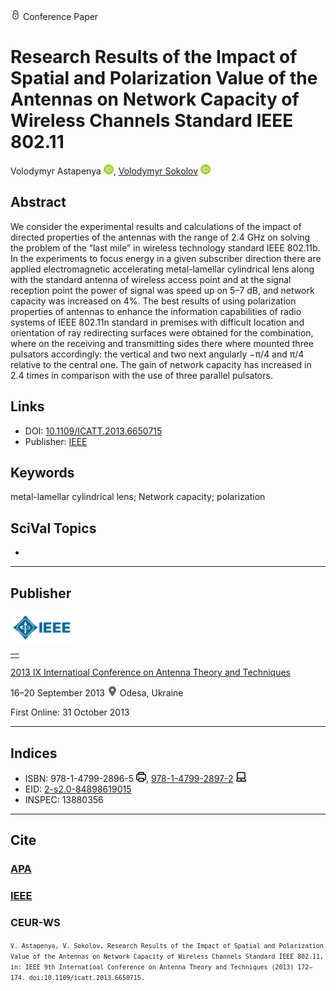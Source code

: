 <img src="/icons/lock.svg" width="16" height="16"> Conference Paper

# Research Results of the Impact of Spatial and Polarization Value of the Antennas on Network Capacity of Wireless Channels Standard IEEE 802.11

Volodymyr Astapenya <a href="https://orcid.org/0000-0003-0124-216X" target="_blank"><img src="/icons/orcid.svg" width="16" height="16"></a>,
<a href="/">Volodymyr Sokolov</a> <a href="https://orcid.org/0000-0002-9349-7946" target="_blank"><img src="/icons/orcid.svg" width="16" height="16"></a>

## Abstract

We consider the experimental results and calculations of the impact of directed properties of the antennas with the range of 2.4 GHz on solving the problem of the “last mile” in wireless technology standard IEEE 802.11b. In the experiments to focus energy in a given subscriber direction there are applied electromagnetic accelerating metal-lamellar cylindrical lens along with the standard antenna of wireless access point and at the signal reception point the power of signal was speed up on 5–7 dB, and network capacity was increased on 4%. The best results of using polarization properties of antennas to enhance the information capabilities of radio systems of IEEE 802.11n standard in premises with difficult location and orientation of ray redirecting surfaces were obtained for the combination, where on the receiving and transmitting sides there where mounted three pulsators accordingly: the vertical and two next angularly −π/4 and π/4 relative to the central one. The gain of network capacity has increased in 2.4 times in comparison with the use of three parallel pulsators.

## Links

* DOI: [10.1109/ICATT.2013.6650715](https://doi.org/10.1109/ICATT.2013.6650715) 
* Publisher: [IEEE](https://ieeexplore.ieee.org/document/6650715)

## Keywords

metal-lamellar cylindrical lens; Network capacity; polarization

## SciVal Topics
-

***
## Publisher

<img src="/icons/ieee.svg" height="50">

<table>
<tr>
<td style="text-align: left;">
<span class="__dimensions_badge_embed__" data-doi="10.1109/ICATT.2013.6650715" data-hide-zero-citations="true"></span><script async src="https://badge.dimensions.ai/badge.js" charset="utf-8"></script>
</td>
</tr>
</table>

[2013 IX Internatioal Conference on Antenna Theory and Techniques](https://ieeexplore.ieee.org/xpl/conhome/6639385/proceeding)

16–20 September 2013 <img src="/icons/location-pin.svg" width="16" height="16"> Odesa, Ukraine

First Online: 31 October 2013

***
## Indices

* ISBN: 978-1-4799-2896-5 <img src="/icons/print.svg" width="16" height="16">, [978-1-4799-2897-2](https://isbnsearch.org/isbn/978-1-4799-2897-2) <img src="/icons/online.svg" width="16" height="16">
* EID: [2-s2.0-84898619015](http://www.scopus.com/record/display.url?origin=inward&eid=2-s2.0-84898619015)
* INSPEC: 13880356

***
## Cite

### [APA](https://citation.crosscite.org/format?doi=10.1109/ICATT.2013.6650715&style=apa&lang=en-US)

### [IEEE](https://citation.crosscite.org/format?doi=10.1109/ICATT.2013.6650715&style=ieee&lang=en-US)

### CEUR-WS

<small>`V. Astapenya, V. Sokolov, Research Results of the Impact of Spatial and Polarization Value of the Antennas on Network Capacity of Wireless Channels Standard IEEE 802.11, in: IEEE 9th Internatioal Conference on Antenna Theory and Techniques (2013) 172–174. doi:10.1109/icatt.2013.6650715.`</small>